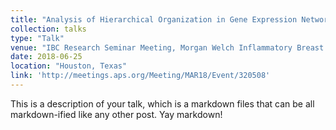 ```yaml
---
title: "Analysis of Hierarchical Organization in Gene Expression Networks Reveals Underlying Principles of Collective Tumor Cell Dissemination and Metastatic Aggressiveness of Inflammatory Breast Cancer"
collection: talks
type: "Talk"
venue: "IBC Research Seminar Meeting, Morgan Welch Inflammatory Breast Cancer Research Program and Clinic, The Univeristy of Texas MD Anderson Cancer Center"
date: 2018-06-25
location: "Houston, Texas"
link: 'http://meetings.aps.org/Meeting/MAR18/Event/320508'
---
```


This is a description of your talk, which is a markdown files that can be all markdown-ified like any other post. Yay markdown!
